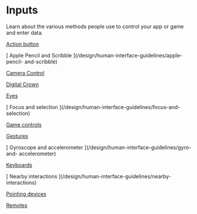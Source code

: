 # Inputs

Learn about the various methods people use to control your app or game and
enter data.

[ Action button ](/design/human-interface-guidelines/action-button)

[ Apple Pencil and Scribble ](/design/human-interface-guidelines/apple-pencil-
and-scribble)

[ Camera Control ](/design/human-interface-guidelines/camera-control)

[ Digital Crown ](/design/human-interface-guidelines/digital-crown)

[ Eyes ](/design/human-interface-guidelines/eyes)

[ Focus and selection ](/design/human-interface-guidelines/focus-and-
selection)

[ Game controls ](/design/human-interface-guidelines/game-controls)

[ Gestures ](/design/human-interface-guidelines/gestures)

[ Gyroscope and accelerometer ](/design/human-interface-guidelines/gyro-and-
accelerometer)

[ Keyboards ](/design/human-interface-guidelines/keyboards)

[ Nearby interactions ](/design/human-interface-guidelines/nearby-
interactions)

[ Pointing devices ](/design/human-interface-guidelines/pointing-devices)

[ Remotes ](/design/human-interface-guidelines/remotes)


